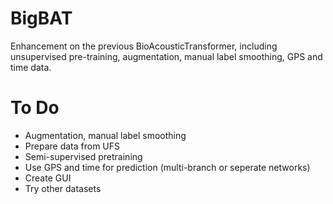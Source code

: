 # BigBAT
Enhancement on the previous BioAcousticTransformer, including unsupervised pre-training, augmentation, manual label smoothing, GPS and time data.

# To Do
- Augmentation, manual label smoothing
- Prepare data from UFS
- Semi-supervised pretraining
- Use GPS and time for prediction (multi-branch or seperate networks)
- Create GUI
- Try other datasets
